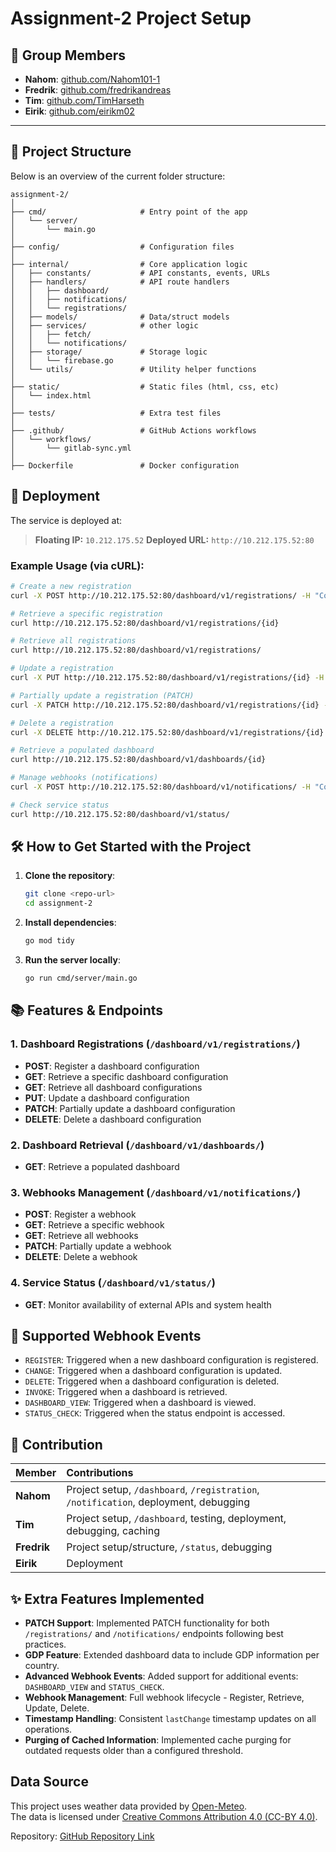 # Assignment-2 Project Setup

## 👥 Group Members

- **Nahom**: [github.com/Nahom101-1](https://github.com/Nahom101-1)
- **Fredrik**: [github.com/fredrikandreas](https://github.com/fredrikandreas)
- **Tim**:  [github.com/TimHarseth](https://github.com/TimHarseth)
- **Eirik**: [github.com/eirikm02](https://github.com/eirikm02)

---

## 📁 Project Structure
 Below is an overview of the current folder structure:
```
assignment-2/
│
├── cmd/                     # Entry point of the app
│   └── server/
│       └── main.go
│
├── config/                  # Configuration files
│
├── internal/                # Core application logic
│   ├── constants/           # API constants, events, URLs
│   ├── handlers/            # API route handlers
│   │   ├── dashboard/
│   │   ├── notifications/
│   │   └── registrations/
│   ├── models/              # Data/struct models
│   ├── services/            # other logic
│   │   ├── fetch/
│   │   └── notifications/
│   ├── storage/             # Storage logic
│   │   └── firebase.go
│   └── utils/               # Utility helper functions
│
├── static/                  # Static files (html, css, etc)
│   └── index.html
│
├── tests/                   # Extra test files
│
├── .github/                 # GitHub Actions workflows
│   └── workflows/
│       └── gitlab-sync.yml
│
├── Dockerfile               # Docker configuration
```
## 🚀 Deployment

The service is deployed at:

> **Floating IP:** `10.212.175.52`
> **Deployed URL:** `http://10.212.175.52:80`

### Example Usage (via cURL):
```sh
# Create a new registration
curl -X POST http://10.212.175.52:80/dashboard/v1/registrations/ -H "Content-Type: application/json" -d '{}'

# Retrieve a specific registration
curl http://10.212.175.52:80/dashboard/v1/registrations/{id}

# Retrieve all registrations
curl http://10.212.175.52:80/dashboard/v1/registrations/

# Update a registration
curl -X PUT http://10.212.175.52:80/dashboard/v1/registrations/{id} -H "Content-Type: application/json" -d '{}'

# Partially update a registration (PATCH)
curl -X PATCH http://10.212.175.52:80/dashboard/v1/registrations/{id} -H "Content-Type: application/json" -d '{}'

# Delete a registration
curl -X DELETE http://10.212.175.52:80/dashboard/v1/registrations/{id}

# Retrieve a populated dashboard
curl http://10.212.175.52:80/dashboard/v1/dashboards/{id}

# Manage webhooks (notifications)
curl -X POST http://10.212.175.52:80/dashboard/v1/notifications/ -H "Content-Type: application/json" -d '{}'

# Check service status
curl http://10.212.175.52:80/dashboard/v1/status/
   ```

## 🛠 How to Get Started with the Project

1. **Clone the repository**:
    ```sh
    git clone <repo-url>
    cd assignment-2
    ```

2. **Install dependencies**:
    ```sh
    go mod tidy
    ```

3. **Run the server locally**:
    ```sh
    go run cmd/server/main.go
    ```


## 📚 Features & Endpoints

### 1. Dashboard Registrations (`/dashboard/v1/registrations/`)
- **POST**: Register a dashboard configuration
- **GET**: Retrieve a specific dashboard configuration
- **GET**: Retrieve all dashboard configurations
- **PUT**: Update a dashboard configuration
- **PATCH**: Partially update a dashboard configuration
- **DELETE**: Delete a dashboard configuration

### 2. Dashboard Retrieval (`/dashboard/v1/dashboards/`)
- **GET**: Retrieve a populated dashboard

### 3. Webhooks Management (`/dashboard/v1/notifications/`)
- **POST**: Register a webhook
- **GET**: Retrieve a specific webhook
- **GET**: Retrieve all webhooks
- **PATCH**: Partially update a webhook
- **DELETE**: Delete a webhook

### 4. Service Status (`/dashboard/v1/status/`)
- **GET**: Monitor availability of external APIs and system health

## 🔔 Supported Webhook Events

- `REGISTER`: Triggered when a new dashboard configuration is registered.
- `CHANGE`: Triggered when a dashboard configuration is updated.
- `DELETE`: Triggered when a dashboard configuration is deleted.
- `INVOKE`: Triggered when a dashboard is retrieved.
- `DASHBOARD_VIEW`: Triggered when a dashboard is viewed.
- `STATUS_CHECK`: Triggered when the status endpoint is accessed.


## 👥 Contribution

| Member   | Contributions                                                                        |
|:---------|:-------------------------------------------------------------------------------------|
| **Nahom** | Project setup, `/dashboard`, `/registration`, `/notification`, deployment, debugging |
| **Tim**   | Project setup, `/dashboard`, testing, deployment, debugging, caching                 |
| **Fredrik** | Project setup/structure, `/status`, debugging                                        |
| **Eirik** | Deployment                                                                           |


## ✨ Extra Features Implemented

- **PATCH Support**: Implemented PATCH functionality for both `/registrations/` and `/notifications/` endpoints following best practices.
- **GDP Feature**: Extended dashboard data to include GDP information per country.
- **Advanced Webhook Events**: Added support for additional events: `DASHBOARD_VIEW` and `STATUS_CHECK`.
- **Webhook Management**: Full webhook lifecycle - Register, Retrieve, Update, Delete.
- **Timestamp Handling**: Consistent `lastChange` timestamp updates on all operations.
- **Purging of Cached Information**: Implemented cache purging for outdated requests older than a configured threshold.



## Data Source

This project uses weather data provided by [Open-Meteo](https://open-meteo.com/).  
The data is licensed under [Creative Commons Attribution 4.0 (CC-BY 4.0)](https://creativecommons.org/licenses/by/4.0/).

Repository: [GitHub Repository Link](https://github.com/Nahom101-1/assignment2)
